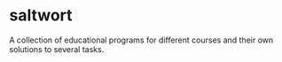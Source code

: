 # saltwort
A collection of educational programs for different courses and their own solutions to several tasks.
